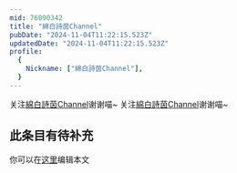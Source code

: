```yaml
---
mid: 76090342
title: "綿白詩茵Channel"
pubDate: "2024-11-04T11:22:15.523Z"
updatedDate: "2024-11-04T11:22:15.523Z"
profile:
  {
    Nickname: ["綿白詩茵Channel"],
  }
---
```


关注[綿白詩茵Channel](https://space.bilibili.com/76090342)谢谢喵~ 关注[綿白詩茵Channel](https://space.bilibili.com/76090342)谢谢喵~

## 此条目有待补充
你可以在[这里](https://github.com/Yuhanawa/VTuber.ICU-Content/edit/master/v/綿白詩茵Channel/index.md)编辑本文
